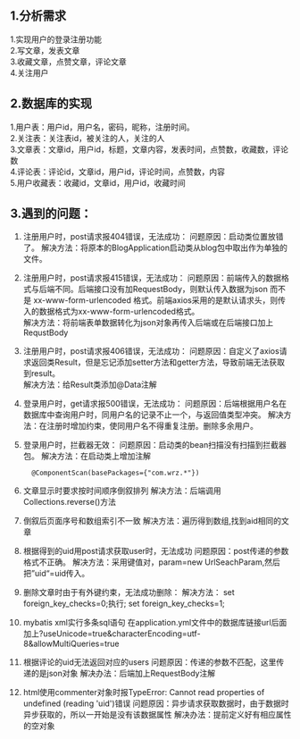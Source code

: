 ## 1.分析需求

1.实现用户的登录注册功能  
2.写文章，发表文章  
3.收藏文章，点赞文章，评论文章  
4.关注用户  

## 2.数据库的实现

1.用户表：用户id，用户名，密码，昵称，注册时间。  
2.关注表：关注表id，被关注的人，关注的人  
3.文章表：文章id，用户id，标题，文章内容，发表时间，点赞数，收藏数，评论数  
4.评论表：评论id，文章id，用户id，评论时间，点赞数，内容  
5.用户收藏表：收藏id，文章id，用户id，收藏时间  

## 3.遇到的问题：
1. 注册用户时，post请求报404错误，无法成功： 
    问题原因：启动类位置放错了。
    解决方法：将原本的BlogApplication启动类从blog包中取出作为单独的文件。  

2. 注册用户时，post请求报415错误，无法成功：
    问题原因：前端传入的数据格式与后端不同。后端接口没有加RequestBody，则默认传入数据为json 而不是 xx-www-form-urlencoded 格式。前端axios采用的是默认请求头，则传入的数据格式为xx-www-form-urlencoded格式。  
    解决方法：将前端表单数据转化为json对象再传入后端或在后端接口加上RequstBody

3. 注册用户时，post请求报406错误，无法成功：
    问题原因：自定义了axios请求返回类Result，但是忘记添加setter方法和getter方法，导致前端无法获取到result。  
    解决方法：给Result类添加@Data注解

4. 登录用户时，get请求报500错误，无法成功：
    问题原因：后端根据用户名在数据库中查询用户时，同用户名的记录不止一个，与返回值类型冲突。
    解决方法：在注册时增加约束，使同用户名不得重复注册。删除多余用户。

5. 登录用户时，拦截器无效：
    问题原因：启动类的bean扫描没有扫描到拦截器包。
    解决方法：在启动类上增加注解   

         @ComponentScan(basePackages={"com.wrz.*"})
6. 文章显示时要求按时间顺序倒叙排列
    解决方法：后端调用Collections.reverse()方法

7. 倒叙后页面序号和数组索引不一致
    解决方法：遍历得到数组,找到aid相同的文章
8. 根据得到的uid用post请求获取user时，无法成功
    问题原因：post传递的参数格式不正确。
    解决方法：采用键值对，param=new UrlSeachParam,然后把”uid“=uid传入。
9. 删除文章时由于有外键约束，无法成功删除：
    解决方法： set foreign_key_checks=0;执行; set foreign_key_checks=1;
10. mybatis xml实行多条sql语句
    在application.yml文件中的数据库链接url后面加上?useUnicode=true&characterEncoding=utf-8&allowMultiQueries=true
11. 根据评论的uid无法返回对应的users
    问题原因：传递的参数不匹配，这里传递的是json对象
    解决办法：后端加上RequestBody注解
12. html使用commenter对象时报TypeError: Cannot read properties of undefined (reading 'uid')错误
    问题原因：异步请求获取数据时，由于数据时异步获取的，所以一开始是没有该数据属性
    解决办法：提前定义好有相应属性的空对象
